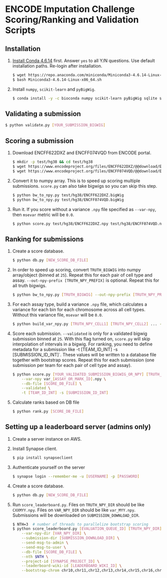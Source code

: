# ENCODE Imputation Challenge Scoring/Ranking and Validation Scripts

## Installation

1) [Install Conda 4.6.14](https://docs.conda.io/en/latest/miniconda.html) first. Answer `yes` to all Y/N questions. Use default installation paths. Re-login after installation.
	```bash
	$ wget https://repo.anaconda.com/miniconda/Miniconda3-4.6.14-Linux-x86_64.sh
	$ bash Miniconda3-4.6.14-Linux-x86_64.sh
	```

2) Install `numpy`, `scikit-learn` and `pyBigWig`.
	```bash
	$ conda install -y -c bioconda numpy scikit-learn pyBigWig sqlite scipy
	```

## Validating a submission

```bash
$ python validate.py [YOUR_SUBMISSION_BIGWIG]
```

## Scoring a submission

1) Download ENCFF622DXZ and ENCFF074VQD from ENCODE portal.
	```bash
	$ mkdir -p test/hg38 && cd test/hg38
	$ wget https://www.encodeproject.org/files/ENCFF622DXZ/@@download/ENCFF622DXZ.bigWig
	$ wget https://www.encodeproject.org/files/ENCFF074VQD/@@download/ENCFF074VQD.bigWig
	```

2) Convert it to numpy array. This is to speed up scoring multiple submissions. `score.py` can also take bigwigs so you can skip this step.
	```bash
	$ python bw_to_npy.py test/hg38/ENCFF622DXZ.bigWig
	$ python bw_to_npy.py test/hg38/ENCFF074VQD.bigWig
	```

3) Run it. If you score without a variance `.npy` file specified as `--var-npy`, then `msevar` metric will be `0.0`.
	```bash
	$ python score.py test/hg38/ENCFF622DXZ.npy test/hg38/ENCFF074VQD.npy --chrom chr20
	```

## Ranking for submissions

1) Create a score database.
	```bash
	$ python db.py [NEW_SCORE_DB_FILE]
	```

2) In order to speed up scoring, convert `TRUTH_BIGWIG` into numpy array/object (binned at `25`). Repeat this for each pair of cell type and assay. `--out-npy-prefix [TRUTH_NPY_PREFIX]` is optional. Repeat this for all truth bigwigs.
	```bash
	$ python bw_to_npy.py [TRUTH_BIGWIG] --out-npy-prefix [TRUTH_NPY_PREFIX]
	```

3) For each assay type, build a variance `.npy` file, which calculates a variance for each bin for each chromosome across all cell types. Without this variance file, `msevar` will be `0.0`.
	```bash
	$ python build_var_npy.py [TRUTH_NPY_CELL1] [TRUTH_NPY_CELL2] ... --out-npy-prefix var_[ASSAY_OR_MARK_ID]
	```

4) Score each submission. `--validated` is only for a validated bigwig submission binned at `25`. With this flag turned on, `score.py` will skip interpolation of intervals in a bigwig. For ranking, you need to define metadata for a submission like -t [TEAM_ID_INT] -s [SUBMISSION_ID_INT]`. These values will be written to a database file together with bootstrap scores. Repeat this for each submission (one submission per team for each pair of cell type and assay).
	```bash
	$ python score.py [YOUR_VALIDATED_SUBMISSION_BIGWIG_OR_NPY] [TRUTH_NPY] \
	    --var-npy var_[ASSAY_OR_MARK_ID].npy \
		--db-file [SCORE_DB_FILE] \
		--validated \
		-t [TEAM_ID_INT] -s [SUBMISSION_ID_INT]
	```

5) Calculate ranks based on DB file
	```bash
	$ python rank.py [SCORE_DB_FILE]
	```

## Setting up a leaderboard server (admins only)

1) Create a server instance on AWS.

2) Install Synapse client.
	```bash
	$ pip install synapseclient
	```

3) Authenticate yourself on the server
	```bash
	$ synapse login --remember-me -u [USERNAME] -p [PASSWORD]
	```

4) Create a score database.
	```bash
	$ python db.py [NEW_SCORE_DB_FILE]
	```

5) Run `score_leaderboard.py`. Files on `TRUTH_NPY_DIR` should be like `CXXMYY.npy`. Files on `VAR_NPY_DIR` should be like `var_MYY.npy`. Submissions will be downloaded on `SUBMISSION_DOWNLOAD_DIR`.
	```bash
	$ NTH=3  # number of threads to parallelize bootstrap scoring
	$ python score_leaderboard.py [EVALUATION_QUEUE_ID] [TRUTH_NPY_DIR] \
	    --var-npy-dir [VAR_NPY_DIR] \
	    --submission-dir [SUBMISSION_DOWNLOAD_DIR] \
	    --send-msg-to-admin \
	    --send-msg-to-user \
	    --db-file [SCORE_DB_FILE] \
	    --nth $NTH \
	    --project-id [SYNAPSE_PROJECT_ID] \
	    --leaderboard-wiki-id [LEADERBOARD_WIKI_ID] \
	    --bootstrap-chrom chr10,chr11,chr12,chr13,chr14,chr15,chr16,chr17,chr18,chr19,chr2,chr20,chr21,chr3,chr4,chr5,chr6,chr7,chr8,chr9,chrX chr1,chr10,chr11,chr12,chr13,chr14,chr15,chr16,chr17,chr18,chr20,chr21,chr22,chr3,chr4,chr5,chr6,chr7,chr8,chr9,chrX chr1,chr10,chr11,chr12,chr13,chr15,chr16,chr17,chr18,chr19,chr2,chr20,chr21,chr22,chr4,chr5,chr6,chr7,chr8,chr9,chrX chr1,chr10,chr11,chr12,chr14,chr15,chr16,chr17,chr18,chr19,chr2,chr20,chr21,chr22,chr3,chr5,chr6,chr7,chr8,chr9,chrX chr1,chr10,chr11,chr13,chr14,chr15,chr16,chr17,chr18,chr19,chr2,chr20,chr21,chr22,chr3,chr4,chr6,chr7,chr8,chr9,chrX chr1,chr11,chr12,chr13,chr14,chr15,chr16,chr17,chr18,chr19,chr2,chr20,chr21,chr22,chr3,chr4,chr5,chr7,chr8,chr9,chrX chr1,chr10,chr11,chr12,chr13,chr14,chr15,chr16,chr17,chr18,chr19,chr2,chr20,chr21,chr22,chr3,chr4,chr5,chr6,chr9,chrX chr1,chr10,chr11,chr12,chr13,chr14,chr16,chr17,chr18,chr19,chr2,chr21,chr22,chr3,chr4,chr5,chr6,chr7,chr8,chrX chr1,chr10,chr12,chr13,chr14,chr15,chr16,chr17,chr18,chr19,chr2,chr20,chr21,chr22,chr3,chr4,chr5,chr6,chr7,chr8,chr9 chr1,chr10,chr11,chr12,chr13,chr14,chr15,chr19,chr2,chr20,chr22,chr3,chr4,chr5,chr6,chr7,chr8,chr9,chrX
	```

